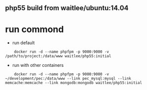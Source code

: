 ## php55 build from waitlee/ubuntu:14.04

# run commond
- run default
```
    docker run -d --name phpfpm -p 9000:9000 -v /path/to/project:/data/www waitlee/php55:initial
```

- run with other containers
```
    docker run -d --name phpfpm -p 9000:9000 -v ~/development/pec:/data/www --link pec_mysql:mysql --link memcache:memcache --link mongodb:mongodb waitlee/php55:initial
```